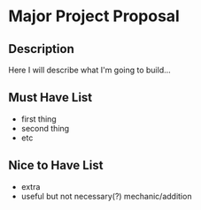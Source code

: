 # Major Project Proposal

## Description

Here I will describe what I'm going to build...

## Must Have List

- first thing
- second thing
- etc

## Nice to Have List

- extra
- useful but not necessary(?) mechanic/addition
